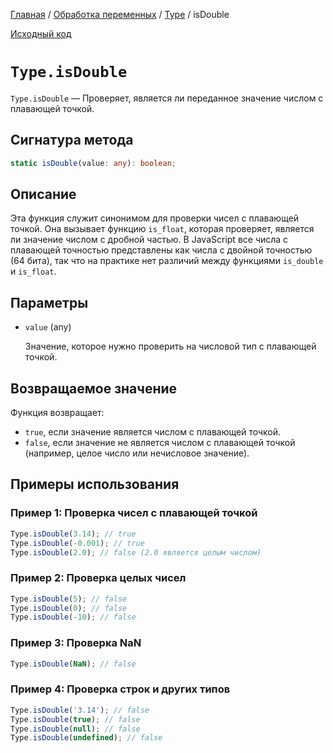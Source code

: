[Главная](../../../README.md) / [Обработка переменных](../../variables.md) / [Type](../Type.md) /
isDouble

[Исходный код](../../../src/variables/Type.mjs)

# `Type.isDouble`

`Type.isDouble` &mdash; Проверяет, является ли переданное значение числом с плавающей точкой.

## Сигнатура метода

```ts
static isDouble(value: any): boolean;
```

## Описание

Эта функция служит синонимом для проверки чисел с плавающей точкой. Она вызывает функцию `is_float`,
которая проверяет, является ли значение числом с дробной частью. В JavaScript все числа с плавающей
точностью представлены как числа с двойной точностью (64 бита), так что на практике нет различий
между функциями `is_double` и `is_float`.

## Параметры

-   `value` (any)

    Значение, которое нужно проверить на числовой тип с плавающей точкой.

## Возвращаемое значение

Функция возвращает:

-   `true`, если значение является числом с плавающей точкой.
-   `false`, если значение не является числом с плавающей точкой (например, целое число или
    нечисловое значение).

## Примеры использования

### Пример 1: Проверка чисел с плавающей точкой

```js
Type.isDouble(3.14); // true
Type.isDouble(-0.001); // true
Type.isDouble(2.0); // false (2.0 является целым числом)
```

### Пример 2: Проверка целых чисел

```js
Type.isDouble(5); // false
Type.isDouble(0); // false
Type.isDouble(-10); // false
```

### Пример 3: Проверка NaN

```js
Type.isDouble(NaN); // false
```

### Пример 4: Проверка строк и других типов

```js
Type.isDouble('3.14'); // false
Type.isDouble(true); // false
Type.isDouble(null); // false
Type.isDouble(undefined); // false
```
